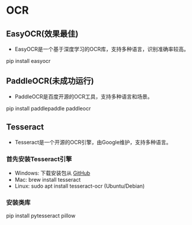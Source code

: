 # OCR

## EasyOCR(效果最佳)

- EasyOCR是一个基于深度学习的OCR库，支持多种语言，识别准确率较高。

pip install easyocr

## PaddleOCR(未成功运行)

- PaddleOCR是百度开源的OCR工具，支持多种语言和场景。

pip install paddlepaddle paddleocr

## Tesseract

- Tesseract是一个开源的OCR引擎，由Google维护，支持多种语言。

### 首先安装Tesseract引擎
- Windows: 下载安装包从 [GitHub](https://github.com/UB-Mannheim/tesseract/wiki)
- Mac: brew install tesseract
- Linux: sudo apt install tesseract-ocr (Ubuntu/Debian)

### 安装类库
pip install pytesseract pillow

